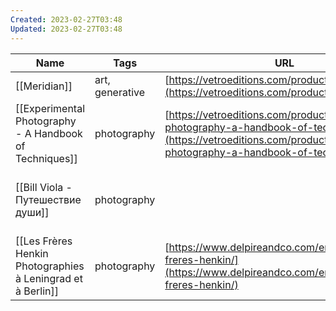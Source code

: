 ```yaml
---
Created: 2023-02-27T03:48
Updated: 2023-02-27T03:48
---
```

|Name|Tags|URL|Комментарий|
|---|---|---|---|
|[[Meridian]]|art, generative|[https://vetroeditions.com/products/meridian](https://vetroeditions.com/products/meridian)||
|[[Experimental Photography - A Handbook of Techniques]]|photography|[https://vetroeditions.com/products/experimental-photography-a-handbook-of-techniques](https://vetroeditions.com/products/experimental-photography-a-handbook-of-techniques)||
|[[Bill Viola - Путешествие души]]|photography||Климов советовал, когда к нему в гости заходил|
|[[Les Frères Henkin Photographies à Leningrad et à Berlin]]|photography|[https://www.delpireandco.com/en/produit/les-freres-henkin/](https://www.delpireandco.com/en/produit/les-freres-henkin/)|Братья Хенкины, фото. Был выпуск у Редакции|